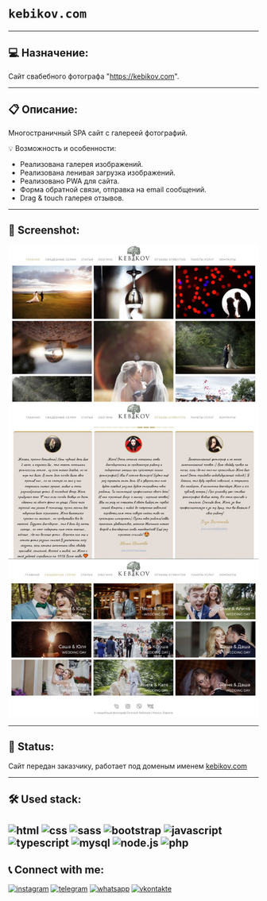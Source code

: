 # `kebikov.com`
---

## 💻 Назначение:
Сайт свабебного фотографа "https://kebikov.com".

---
## 📋 Описание:

Многостраничный SPA сайт c галереей фотографий.

💡 Возможность и особенности:

- Реализована галерея изображений.
- Реализована ленивая загрузка изображений.
- Реализовано PWA для сайта.
- Форма обратной связи, отправка на email сообщений.
- Drag & touch галерея отзывов.

---
## 📸 Screenshot:
<div align="center" >
  <img src="https://github.com/Kebikov/kebikov/blob/main/assets/kebikov.com/img/1.jpg" alt="Описание изображения" width="700" >
  <img src="https://github.com/Kebikov/kebikov/blob/main/assets/kebikov.com/img/2.jpg" alt="Описание изображения" width="700" >
  <img src="https://github.com/Kebikov/kebikov/blob/main/assets/kebikov.com/img/3.jpg" alt="Описание изображения" width="700" >
</div>

---
## 📌 Status:
Сайт передан заказчику, работает под доменым именем [kebikov.com](https://kebikov.com/)

---
## 🛠 Used stack:
![html](https://img.shields.io/badge/html-%23E5522C?style=for-the-badge&logo=html5&logoColor=%23fff)
![css](https://img.shields.io/badge/css3-%232D53E5?style=for-the-badge&logo=css3&logoColor=%23fff)
![sass](https://img.shields.io/badge/sass-%23CD689B?style=for-the-badge&logo=sass&logoColor=%23fff)
![bootstrap](https://img.shields.io/badge/bootstrap-%237C19F9?style=for-the-badge&logo=bootstrap&logoColor=%23fff)
![javascript](https://img.shields.io/badge/javascript-%23F7E025?style=for-the-badge&logo=javascript&logoColor=%23fff)
![typescript](https://img.shields.io/badge/typescript-%23087ECE?style=for-the-badge&logo=typescript&logoColor=%23fff)
![mysql](https://img.shields.io/badge/mysql-%23E38A08?style=for-the-badge&logo=mysql&logoColor=%23fff)
![node.js](https://img.shields.io/badge/node.js-%238FC708?style=for-the-badge&logo=node.js&logoColor=%23fff)
![php](https://img.shields.io/badge/php-%23777BB4?style=for-the-badge&logo=php&logoColor=%23fff)
---
## 📞 Connect with me:
[![instagram](https://img.shields.io/badge/instagram-%23e621d6?style=for-the-badge&logo=instagram&logoColor=%23fff)](https://www.instagram.com/kebikov/)
[![telegram](https://img.shields.io/badge/telegram-%2338ACE2?style=for-the-badge&logo=telegram&logoColor=%23fff)](https://t.me/+375296949843)
[![whatsapp](https://img.shields.io/badge/whatsapp-%2349C859?style=for-the-badge&logo=whatsapp&logoColor=%23fff)](https://call.whatsapp.com/voice/JaIvChKLf5aMvVF51pPuIU)
[![vkontakte](https://img.shields.io/badge/vkontakte-%230077FF?style=for-the-badge&logo=vk&logoColor=%23fff)](https://vk.com/id58859701/)
